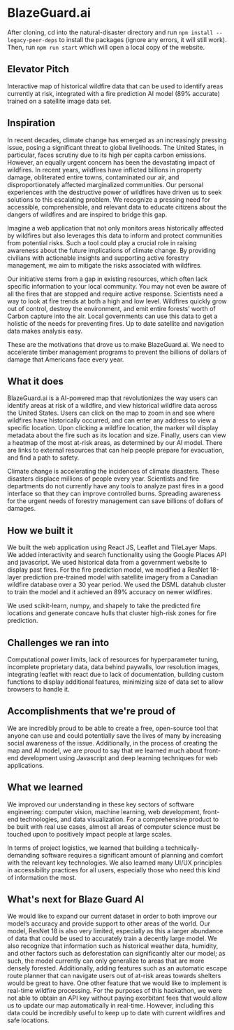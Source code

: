 # BlazeGuard.ai

After cloning, cd into the natural-disaster directory and run `npm install --legacy-peer-deps` to install the packages (ignore any errors, it will still work). Then, run `npm run start` which will open a local copy of the website.

## Elevator Pitch

Interactive map of historical wildfire data that can be used to identify areas currently at risk, integrated with a fire prediction AI model (89% accurate) trained on a satellite image data set.


## Inspiration

In recent decades, climate change has emerged as an increasingly pressing issue, posing a significant threat to global livelihoods. The United States, in particular, faces scrutiny due to its high per capita carbon emissions. However, an equally urgent concern has been the devastating impact of wildfires. In recent years, wildfires have inflicted billions in property damage, obliterated entire towns, contaminated our air, and disproportionately affected marginalized communities. Our personal experiences with the destructive power of wildfires have driven us to seek solutions to this escalating problem. We recognize a pressing need for accessible, comprehensible, and relevant data to educate citizens about the dangers of wildfires and are inspired to bridge this gap.

Imagine a web application that not only monitors areas historically affected by wildfires but also leverages this data to inform and protect communities from potential risks. Such a tool could play a crucial role in raising awareness about the future implications of climate change. By providing civilians with actionable insights and supporting active forestry management, we aim to mitigate the risks associated with wildfires.

Our initiative stems from a gap in existing resources, which often lack specific information to your local community. You may not even be aware of all the fires that are stopped and require active response. Scientists need a way to look at fire trends at both a high and low level. Wildfires quickly grow out of control, destroy the environment, and emit entire forests’ worth of Carbon capture into the air. Local governments can use this data to get a holistic of the needs for preventing fires. Up to date satellite and navigation data makes analysis easy.

These are the motivations that drove us to make BlazeGuard.ai. We need to accelerate timber management programs to prevent the billions of dollars of damage that Americans face every year.

## What it does

BlazeGuard.ai is a AI-powered map that revolutionizes the way users can identify areas at risk of a wildfire, and view historical wildfire data across the United States. Users can click on the map to zoom in and see where wildfires have historically occurred, and can enter any address to view a specific location. Upon clicking a wildfire location, the marker will display metadata about the fire such as its location and size. Finally, users can view a heatmap of the most at-risk areas, as determined by our AI model. There are links to external resources that can help people prepare for evacuation, and find a path to safety.

Climate change is accelerating the incidences of climate disasters. These disasters displace millions of people every year. Scientists and fire departments do not currently have any tools to analyze past fires in a good interface so that they can improve controlled burns. Spreading awareness for the urgent needs of forestry management can save billions of dollars of damages.

## How we built it

We built the web application using React JS, Leaflet and TileLayer Maps. We added interactivity and search functionality using the Google Places API and javascript. We used historical data from a government website to display past fires. For the fire prediction model, we modified a ResNet 18-layer prediction pre-trained model with satellite imagery from a Canadian wildfire database over a 30 year period. We used the DSML datahub cluster to train the model and it achieved an 89% accuracy on newer wildfires. 

We used scikit-learn, numpy, and shapely to take the predicted fire locations and generate concave hulls that cluster high-risk zones for fire prediction. 

## Challenges we ran into

Computational power limits, lack of resources for hyperparameter tuning, incomplete proprietary data, data behind paywalls, low resolution images, integrating leaflet with react due to lack of documentation, building custom functions to display additional features, minimizing size of data set to allow browsers to handle it.

## Accomplishments that we're proud of

We are incredibly proud to be able to create a free, open-source tool that anyone can use and could potentially save the lives of many by increasing social awareness of the issue. Additionally, in the process of creating the map and AI model, we are proud to say that we learned much about front-end development using Javascript and deep learning techniques for web applications.

## What we learned

We improved our understanding in these key sectors of software engineering: computer vision, machine learning, web development, front-end technologies, and data visualization. For a comprehensive product to be built with real use cases, almost all areas of computer science must be touched upon to positively impact people at large scales. 

In terms of project logistics, we learned that building a technically-demanding software requires a significant amount of planning and comfort with the relevant key technologies. We also learned many UI/UX principles in accessibility practices for all users, especially those who need this kind of information the most. 

## What's next for Blaze Guard AI

We would like to expand our current dataset in order to both improve our model’s accuracy and provide support to other areas of the world. Our model, ResNet 18 is also very limited, especially as this a larger abundance of data that could be used to accurately train a decently large model. We also recognize that information such as historical weather data, humidity, and other factors such as deforestation can significantly alter our model; as such, the model currently can only generalize to areas that are more densely forested. Additionally, adding features such as an automatic escape route planner that can navigate users out of at-risk areas towards shelters would be great to have. One other feature that we would like to implement is real-time wildfire processing. For the purposes of this hackathon, we were not able to obtain an API key without paying exorbitant fees that would allow us to update our map automatically in real-time. However, including this data could be incredibly useful to keep up to date with current wildfires and safe locations.
